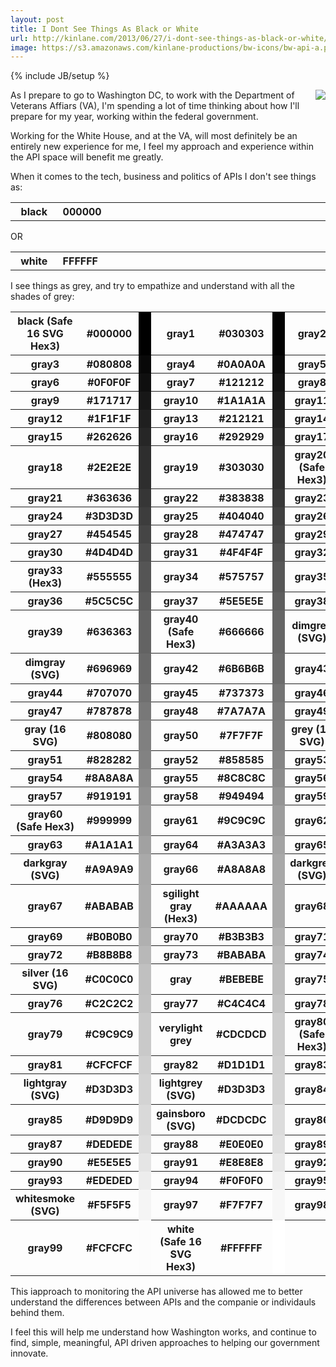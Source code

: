 ```yaml
---
layout: post
title: I Dont See Things As Black or White
url: http://kinlane.com/2013/06/27/i-dont-see-things-as-black-or-white/
image: https://s3.amazonaws.com/kinlane-productions/bw-icons/bw-api-a.png
---
```

{% include JB/setup %}
<p>
     <img src="https://s3.amazonaws.com/kinlane-productions/pif/pif-smaller.jpg"  align="right" />
</p>
<p>
     As I prepare to go to Washington DC, to work with the Department of Veterans Affiars (VA), I'm spending a lot of time thinking about how I'll prepare for my year, working within the federal government.  
</p>
<p>
     Working for the White House, and at the VA, will most definitely be an entirely new experience for me, I feel my approach and experience within the API space will benefit me greatly. 
</p>
<p>
     When it comes to the tech, business and politics of APIs I don't see things as:
</p>
<table>
     <tbody>
          <tr>
               <th width="15%">
                    black
               </th>
               <th width="5%">
                    000000
               </th>
               <td>
                     
               </td>
          </tr>
     </tbody>
</table>
<p>
     OR
</p>
<table>
     <tbody>
          <tr>
               <th width="15%">
                    white
               </th>
               <th width="5%">
                    FFFFFF
               </th>
               <td>
                     
               </td>
          </tr>
     </tbody>
</table>
<p>
     I see things as grey, and try to empathize and understand with all the shades of grey:
</p>
<table class="c">
<tr><th width="15%">black (Safe 16 SVG Hex3)</th><th width="5%">#000000</th><td bgcolor="#000000">&nbsp;</td><th width="15%">gray1</th><th width="5%">#030303</th><td bgcolor="#030303">&nbsp;</td><th width="15%">gray2</th><th width="5%">#050505</th><td bgcolor="#050505">&nbsp;</td></tr>
<tr><th>gray3</th><th>#080808</th><td bgcolor="#080808">&nbsp;</td><th>gray4</th><th>#0A0A0A</th><td bgcolor="#0A0A0A">&nbsp;</td><th>gray5</th><th>#0D0D0D</th><td bgcolor="#0D0D0D">&nbsp;</td></tr>
<tr><th>gray6</th><th>#0F0F0F</th><td bgcolor="#0F0F0F">&nbsp;</td><th>gray7</th><th>#121212</th><td bgcolor="#121212">&nbsp;</td><th>gray8</th><th>#141414</th><td bgcolor="#141414">&nbsp;</td></tr>
<tr><th>gray9</th><th>#171717</th><td bgcolor="#171717">&nbsp;</td><th>gray10</th><th>#1A1A1A</th><td bgcolor="#1A1A1A">&nbsp;</td><th>gray11</th><th>#1C1C1C</th><td bgcolor="#1C1C1C">&nbsp;</td></tr>
<tr><th>gray12</th><th>#1F1F1F</th><td bgcolor="#1F1F1F">&nbsp;</td><th>gray13</th><th>#212121</th><td bgcolor="#212121">&nbsp;</td><th>gray14</th><th>#242424</th><td bgcolor="#242424">&nbsp;</td></tr>
<tr><th>gray15</th><th>#262626</th><td bgcolor="#262626">&nbsp;</td><th>gray16</th><th>#292929</th><td bgcolor="#292929">&nbsp;</td><th>gray17</th><th>#2B2B2B</th><td bgcolor="#2B2B2B">&nbsp;</td></tr>
<tr><th>gray18</th><th>#2E2E2E</th><td bgcolor="#2E2E2E">&nbsp;</td><th>gray19</th><th>#303030</th><td bgcolor="#303030">&nbsp;</td><th>gray20 (Safe Hex3)</th><th>#333333</th><td bgcolor="#333333">&nbsp;</td></tr>
<tr><th>gray21</th><th>#363636</th><td bgcolor="#363636">&nbsp;</td><th>gray22</th><th>#383838</th><td bgcolor="#383838">&nbsp;</td><th>gray23</th><th>#3B3B3B</th><td bgcolor="#3B3B3B">&nbsp;</td></tr>
<tr><th>gray24</th><th>#3D3D3D</th><td bgcolor="#3D3D3D">&nbsp;</td><th>gray25</th><th>#404040</th><td bgcolor="#404040">&nbsp;</td><th>gray26</th><th>#424242</th><td bgcolor="#424242">&nbsp;</td></tr>
<tr><th>gray27</th><th>#454545</th><td bgcolor="#454545">&nbsp;</td><th>gray28</th><th>#474747</th><td bgcolor="#474747">&nbsp;</td><th>gray29</th><th>#4A4A4A</th><td bgcolor="#4A4A4A">&nbsp;</td></tr>
<tr><th>gray30</th><th>#4D4D4D</th><td bgcolor="#4D4D4D">&nbsp;</td><th>gray31</th><th>#4F4F4F</th><td bgcolor="#4F4F4F">&nbsp;</td><th>gray32</th><th>#525252</th><td bgcolor="#525252">&nbsp;</td></tr>
<tr><th>gray33 (Hex3)</th><th>#555555</th><td bgcolor="#555555">&nbsp;</td><th>gray34</th><th>#575757</th><td bgcolor="#575757">&nbsp;</td><th>gray35</th><th>#595959</th><td bgcolor="#595959">&nbsp;</td></tr>
<tr><th>gray36</th><th>#5C5C5C</th><td bgcolor="#5C5C5C">&nbsp;</td><th>gray37</th><th>#5E5E5E</th><td bgcolor="#5E5E5E">&nbsp;</td><th>gray38</th><th>#616161</th><td bgcolor="#616161">&nbsp;</td></tr>
<tr><th>gray39</th><th>#636363</th><td bgcolor="#636363">&nbsp;</td><th>gray40 (Safe Hex3)</th><th>#666666</th><td bgcolor="#666666">&nbsp;</td><th>dimgrey (SVG)</th><th>#696969</th><td bgcolor="#696969">&nbsp;</td></tr>
<tr><th>dimgray (SVG)</th><th>#696969</th><td bgcolor="#696969">&nbsp;</td><th>gray42</th><th>#6B6B6B</th><td bgcolor="#6B6B6B">&nbsp;</td><th>gray43</th><th>#6E6E6E</th><td bgcolor="#6E6E6E">&nbsp;</td></tr>
<tr><th>gray44</th><th>#707070</th><td bgcolor="#707070">&nbsp;</td><th>gray45</th><th>#737373</th><td bgcolor="#737373">&nbsp;</td><th>gray46</th><th>#757575</th><td bgcolor="#757575">&nbsp;</td></tr>
<tr><th>gray47</th><th>#787878</th><td bgcolor="#787878">&nbsp;</td><th>gray48</th><th>#7A7A7A</th><td bgcolor="#7A7A7A">&nbsp;</td><th>gray49</th><th>#7D7D7D</th><td bgcolor="#7D7D7D">&nbsp;</td></tr>
<tr><th>gray (16 SVG)</th><th>#808080</th><td bgcolor="#808080">&nbsp;</td><th>gray50</th><th>#7F7F7F</th><td bgcolor="#7F7F7F">&nbsp;</td><th>grey (16 SVG)</th><th>#808080</th><td bgcolor="#808080">&nbsp;</td></tr>
<tr><th>gray51</th><th>#828282</th><td bgcolor="#828282">&nbsp;</td><th>gray52</th><th>#858585</th><td bgcolor="#858585">&nbsp;</td><th>gray53</th><th>#878787</th><td bgcolor="#878787">&nbsp;</td></tr>
<tr><th>gray54</th><th>#8A8A8A</th><td bgcolor="#8A8A8A">&nbsp;</td><th>gray55</th><th>#8C8C8C</th><td bgcolor="#8C8C8C">&nbsp;</td><th>gray56</th><th>#8F8F8F</th><td bgcolor="#8F8F8F">&nbsp;</td></tr>
<tr><th>gray57</th><th>#919191</th><td bgcolor="#919191">&nbsp;</td><th>gray58</th><th>#949494</th><td bgcolor="#949494">&nbsp;</td><th>gray59</th><th>#969696</th><td bgcolor="#969696">&nbsp;</td></tr>
<tr><th>gray60 (Safe Hex3)</th><th>#999999</th><td bgcolor="#999999">&nbsp;</td><th>gray61</th><th>#9C9C9C</th><td bgcolor="#9C9C9C">&nbsp;</td><th>gray62</th><th>#9E9E9E</th><td bgcolor="#9E9E9E">&nbsp;</td></tr>
<tr><th>gray63</th><th>#A1A1A1</th><td bgcolor="#A1A1A1">&nbsp;</td><th>gray64</th><th>#A3A3A3</th><td bgcolor="#A3A3A3">&nbsp;</td><th>gray65</th><th>#A6A6A6</th><td bgcolor="#A6A6A6">&nbsp;</td></tr>
<tr><th>darkgray (SVG)</th><th>#A9A9A9</th><td bgcolor="#A9A9A9">&nbsp;</td><th>gray66</th><th>#A8A8A8</th><td bgcolor="#A8A8A8">&nbsp;</td><th>darkgrey (SVG)</th><th>#A9A9A9</th><td bgcolor="#A9A9A9">&nbsp;</td></tr>
<tr><th>gray67</th><th>#ABABAB</th><td bgcolor="#ABABAB">&nbsp;</td><th>sgilight gray (Hex3)</th><th>#AAAAAA</th><td bgcolor="#AAAAAA">&nbsp;</td><th>gray68</th><th>#ADADAD</th><td bgcolor="#ADADAD">&nbsp;</td></tr>
<tr><th>gray69</th><th>#B0B0B0</th><td bgcolor="#B0B0B0">&nbsp;</td><th>gray70</th><th>#B3B3B3</th><td bgcolor="#B3B3B3">&nbsp;</td><th>gray71</th><th>#B5B5B5</th><td bgcolor="#B5B5B5">&nbsp;</td></tr>
<tr><th>gray72</th><th>#B8B8B8</th><td bgcolor="#B8B8B8">&nbsp;</td><th>gray73</th><th>#BABABA</th><td bgcolor="#BABABA">&nbsp;</td><th>gray74</th><th>#BDBDBD</th><td bgcolor="#BDBDBD">&nbsp;</td></tr>
<tr><th>silver (16 SVG)</th><th>#C0C0C0</th><td bgcolor="#C0C0C0">&nbsp;</td><th>gray</th><th>#BEBEBE</th><td bgcolor="#BEBEBE">&nbsp;</td><th>gray75</th><th>#BFBFBF</th><td bgcolor="#BFBFBF">&nbsp;</td></tr>
<tr><th>gray76</th><th>#C2C2C2</th><td bgcolor="#C2C2C2">&nbsp;</td><th>gray77</th><th>#C4C4C4</th><td bgcolor="#C4C4C4">&nbsp;</td><th>gray78</th><th>#C7C7C7</th><td bgcolor="#C7C7C7">&nbsp;</td></tr>
<tr><th>gray79</th><th>#C9C9C9</th><td bgcolor="#C9C9C9">&nbsp;</td><th>verylight grey</th><th>#CDCDCD</th><td bgcolor="#CDCDCD">&nbsp;</td><th>gray80 (Safe Hex3)</th><th>#CCCCCC</th><td bgcolor="#CCCCCC">&nbsp;</td></tr>
<tr><th>gray81</th><th>#CFCFCF</th><td bgcolor="#CFCFCF">&nbsp;</td><th>gray82</th><th>#D1D1D1</th><td bgcolor="#D1D1D1">&nbsp;</td><th>gray83</th><th>#D4D4D4</th><td bgcolor="#D4D4D4">&nbsp;</td></tr>
<tr><th>lightgray (SVG)</th><th>#D3D3D3</th><td bgcolor="#D3D3D3">&nbsp;</td><th>lightgrey (SVG)</th><th>#D3D3D3</th><td bgcolor="#D3D3D3">&nbsp;</td><th>gray84</th><th>#D6D6D6</th><td bgcolor="#D6D6D6">&nbsp;</td></tr>
<tr><th>gray85</th><th>#D9D9D9</th><td bgcolor="#D9D9D9">&nbsp;</td><th>gainsboro (SVG)</th><th>#DCDCDC</th><td bgcolor="#DCDCDC">&nbsp;</td><th>gray86</th><th>#DBDBDB</th><td bgcolor="#DBDBDB">&nbsp;</td></tr>
<tr><th>gray87</th><th>#DEDEDE</th><td bgcolor="#DEDEDE">&nbsp;</td><th>gray88</th><th>#E0E0E0</th><td bgcolor="#E0E0E0">&nbsp;</td><th>gray89</th><th>#E3E3E3</th><td bgcolor="#E3E3E3">&nbsp;</td></tr>
<tr><th>gray90</th><th>#E5E5E5</th><td bgcolor="#E5E5E5">&nbsp;</td><th>gray91</th><th>#E8E8E8</th><td bgcolor="#E8E8E8">&nbsp;</td><th>gray92</th><th>#EBEBEB</th><td bgcolor="#EBEBEB">&nbsp;</td></tr>
<tr><th>gray93</th><th>#EDEDED</th><td bgcolor="#EDEDED">&nbsp;</td><th>gray94</th><th>#F0F0F0</th><td bgcolor="#F0F0F0">&nbsp;</td><th>gray95</th><th>#F2F2F2</th><td bgcolor="#F2F2F2">&nbsp;</td></tr>
<tr><th>whitesmoke (SVG)</th><th>#F5F5F5</th><td bgcolor="#F5F5F5">&nbsp;</td><th>gray97</th><th>#F7F7F7</th><td bgcolor="#F7F7F7">&nbsp;</td><th>gray98</th><th>#FAFAFA</th><td bgcolor="#FAFAFA">&nbsp;</td></tr>
<tr><th>gray99</th><th>#FCFCFC</th><td bgcolor="#FCFCFC">&nbsp;</td><th>white (Safe 16 SVG Hex3)</th><th>#FFFFFF</th><td bgcolor="#FFFFFF">&nbsp;</td><th><th>&nbsp;</tr></table>
<p>
     This iapproach to monitoring the API universe has allowed me to better understand the differences between APIs and the companie or individauls behind them.  
</p>
<p>
     I feel this will help me understand how Washington works, and continue to find, simple, meaningful, API driven approaches to helping our government innovate.
</p>